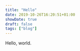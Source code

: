 ```yaml
---
title: "Hello"
date: 2019-10-26T16:20:51+01:00
showDate: true
draft: false
tags: ["blog"]
---
```


Hello, world.
